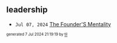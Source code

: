 ## leadership


* <code>Jul 07, 2024</code> [The Founder'S Mentality](2024-07-07T21-15-18-the-founder's-mentality.md)

<sup><sub>generated 7 Jul 2024 21:19:19 by <a href='https://github.com/senorprogrammer/til'>til</a></sub></sup>

